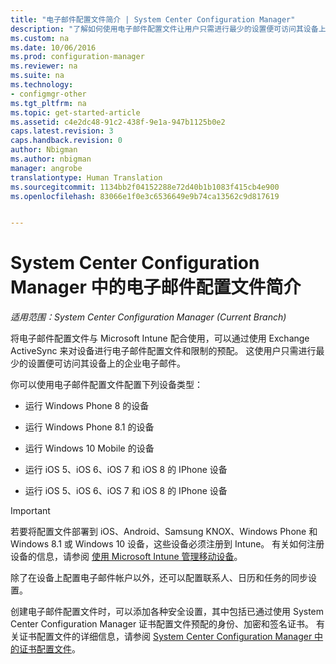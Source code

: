 ```yaml
---
title: "电子邮件配置文件简介 | System Center Configuration Manager"
description: "了解如何使用电子邮件配置文件让用户只需进行最少的设置便可访问其设备上的企业电子邮件。"
ms.custom: na
ms.date: 10/06/2016
ms.prod: configuration-manager
ms.reviewer: na
ms.suite: na
ms.technology:
- configmgr-other
ms.tgt_pltfrm: na
ms.topic: get-started-article
ms.assetid: c4e2dc48-91c2-438f-9e1a-947b1125b0e2
caps.latest.revision: 3
caps.handback.revision: 0
author: Nbigman
ms.author: nbigman
manager: angrobe
translationtype: Human Translation
ms.sourcegitcommit: 1134bb2f04152288e72d40b1b1083f415cb4e900
ms.openlocfilehash: 83066e1f0e3c6536649e9b74ca13562c9d817619


---
```

# <a name="introduction-to-email-profiles-in-system-center-configuration-manager"></a>System Center Configuration Manager 中的电子邮件配置文件简介

*适用范围：System Center Configuration Manager (Current Branch)*

将电子邮件配置文件与 Microsoft Intune 配合使用，可以通过使用 Exchange ActiveSync 来对设备进行电子邮件配置文件和限制的预配。 这使用户只需进行最少的设置便可访问其设备上的企业电子邮件。  

 你可以使用电子邮件配置文件配置下列设备类型：  

-   运行 Windows Phone 8 的设备  

-   运行 Windows Phone 8.1 的设备  

-   运行 Windows 10 Mobile 的设备  

-   运行 iOS 5、iOS 6、iOS 7 和 iOS 8 的 IPhone 设备  

-   运行 iOS 5、iOS 6、iOS 7 和 iOS 8 的 IPhone 设备  

> [!IMPORTANT]  
>  若要将配置文件部署到 iOS、Android、Samsung KNOX、Windows Phone 和 Windows 8.1 或 Windows 10 设备，这些设备必须注册到 Intune。 有关如何注册设备的信息，请参阅 [使用 Microsoft Intune 管理移动设备](https://technet.microsoft.com/en-us/library/dn646962.aspx)。  

 除了在设备上配置电子邮件帐户以外，还可以配置联系人、日历和任务的同步设置。  

 创建电子邮件配置文件时，可以添加各种安全设置，其中包括已通过使用 System Center Configuration Manager 证书配置文件预配的身份、加密和签名证书。 有关证书配置文件的详细信息，请参阅 [System Center Configuration Manager 中的证书配置文件](introduction-to-certificate-profiles.md)。  



<!--HONumber=Nov16_HO1-->


